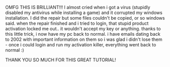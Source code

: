 OMFG THIS IS BRILLIANT!!! I almost cried when i got a virus (stupidly disabled my antivirus while installing a game) and it corrupted my windows installation. I did the repair but some files couldn't be copied, or so windows said. when the repair finished and i tried to login, that stupid product activation locked me out.. it wouldn't accept my key or anything. thanks to this little trick, i now have my pc back to normal. i have emails dating back to 2002 with important information on them so i was glad i didn't lose them - once i could login and run my activation killer, everything went back to normal :)  
  
THANK YOU SO MUCH FOR THIS GREAT TUTORIAL!